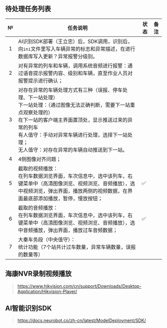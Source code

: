 



## 待处理任务列表

|  №   | 任务说明                                                     | 状态 | 备注 |
| :--: | ------------------------------------------------------------ | ---- | ---- |
|  1   | AI识别SDK部署（王立忠）后，SDK调用，识别后，向`ini`文件里写入车辆异常的标志和异常描述，在进行数据库写入更新？异常报警分级别。 |      |      |
|  2   | 对有异常的列车和车辆，调用系统音频进行报警：通过语音提示报警内容、级别和车辆，直至作业人员对报警提示进行确认； |      |      |
|  3   | 对存在异常的车辆处理方式有三种（误报、停车处理、下一站处理）<br />下一站处理：（通过图像无法正确判断，需要下一站重点观察处理的）<br />在下一站的客户端主界面置顶处，显示推送过来的异常的列车<br />有人值守：手动对异常车辆进行处理，选择下一站处理；<br />无人值守：对存在异常的车辆自动推送到下一站。 |      |      |
|  4   | 4侧图像对齐问题；                                            |      |      |
|  5   | 截取的视频播放：<br />在列车数据浏览界面，车次信息中，选中该列车，右键菜单中（高清图像浏览、视频浏览、音频播放），选中视频浏览，弹出界面，播放两侧的视频数据，在界面最底部添加播放，暂停，慢放按钮； | ✅    |      |
|  6   | 截取的音频播放：<br />在列车数据浏览界面，车次信息中，选中该列车，右键菜单中（高清图像浏览、视频浏览、音频播放），选中音频播放，弹出界面，播放过车音频数据； | ✅    |      |
|  7   | 大秦车务段（中央值守）：<br />统计功能（7个站共计过车数量，异常车辆数量，误报的数量等） |      |      |



## 海康NVR录制视频播放

> https://www.hikvision.com/cn/support/Downloads/Desktop-Application/Hikvision-Player/

## AI智能识别SDK

> https://docs.neurobot.co/zh-cn/latest/ModelDeployment/SDK/
